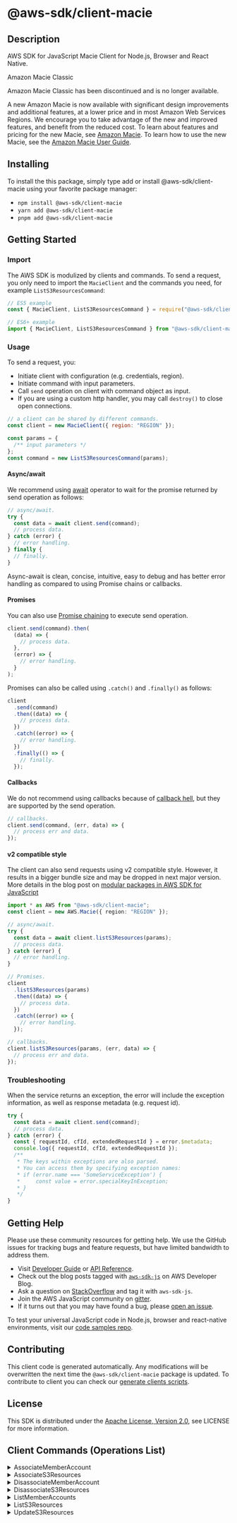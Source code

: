 <!-- generated file, do not edit directly -->

# @aws-sdk/client-macie

## Description

AWS SDK for JavaScript Macie Client for Node.js, Browser and React Native.

<fullname>Amazon Macie Classic</fullname>

<p>Amazon Macie Classic has been discontinued and is no longer available.</p>
<p>A new Amazon Macie is now available with significant design improvements and additional
features, at a lower price and in most Amazon Web Services Regions. We encourage you to take advantage of the
new and improved features, and benefit from the reduced cost. To learn about features and pricing for the new Macie, see <a href="http://aws.amazon.com/macie/">Amazon Macie</a>. To learn how to use the new Macie, see the <a href="https://docs.aws.amazon.com/macie/latest/user/what-is-macie.html">Amazon Macie User
Guide</a>.</p>

## Installing

To install the this package, simply type add or install @aws-sdk/client-macie
using your favorite package manager:

- `npm install @aws-sdk/client-macie`
- `yarn add @aws-sdk/client-macie`
- `pnpm add @aws-sdk/client-macie`

## Getting Started

### Import

The AWS SDK is modulized by clients and commands.
To send a request, you only need to import the `MacieClient` and
the commands you need, for example `ListS3ResourcesCommand`:

```js
// ES5 example
const { MacieClient, ListS3ResourcesCommand } = require("@aws-sdk/client-macie");
```

```ts
// ES6+ example
import { MacieClient, ListS3ResourcesCommand } from "@aws-sdk/client-macie";
```

### Usage

To send a request, you:

- Initiate client with configuration (e.g. credentials, region).
- Initiate command with input parameters.
- Call `send` operation on client with command object as input.
- If you are using a custom http handler, you may call `destroy()` to close open connections.

```js
// a client can be shared by different commands.
const client = new MacieClient({ region: "REGION" });

const params = {
  /** input parameters */
};
const command = new ListS3ResourcesCommand(params);
```

#### Async/await

We recommend using [await](https://developer.mozilla.org/en-US/docs/Web/JavaScript/Reference/Operators/await)
operator to wait for the promise returned by send operation as follows:

```js
// async/await.
try {
  const data = await client.send(command);
  // process data.
} catch (error) {
  // error handling.
} finally {
  // finally.
}
```

Async-await is clean, concise, intuitive, easy to debug and has better error handling
as compared to using Promise chains or callbacks.

#### Promises

You can also use [Promise chaining](https://developer.mozilla.org/en-US/docs/Web/JavaScript/Guide/Using_promises#chaining)
to execute send operation.

```js
client.send(command).then(
  (data) => {
    // process data.
  },
  (error) => {
    // error handling.
  }
);
```

Promises can also be called using `.catch()` and `.finally()` as follows:

```js
client
  .send(command)
  .then((data) => {
    // process data.
  })
  .catch((error) => {
    // error handling.
  })
  .finally(() => {
    // finally.
  });
```

#### Callbacks

We do not recommend using callbacks because of [callback hell](http://callbackhell.com/),
but they are supported by the send operation.

```js
// callbacks.
client.send(command, (err, data) => {
  // process err and data.
});
```

#### v2 compatible style

The client can also send requests using v2 compatible style.
However, it results in a bigger bundle size and may be dropped in next major version. More details in the blog post
on [modular packages in AWS SDK for JavaScript](https://aws.amazon.com/blogs/developer/modular-packages-in-aws-sdk-for-javascript/)

```ts
import * as AWS from "@aws-sdk/client-macie";
const client = new AWS.Macie({ region: "REGION" });

// async/await.
try {
  const data = await client.listS3Resources(params);
  // process data.
} catch (error) {
  // error handling.
}

// Promises.
client
  .listS3Resources(params)
  .then((data) => {
    // process data.
  })
  .catch((error) => {
    // error handling.
  });

// callbacks.
client.listS3Resources(params, (err, data) => {
  // process err and data.
});
```

### Troubleshooting

When the service returns an exception, the error will include the exception information,
as well as response metadata (e.g. request id).

```js
try {
  const data = await client.send(command);
  // process data.
} catch (error) {
  const { requestId, cfId, extendedRequestId } = error.$metadata;
  console.log({ requestId, cfId, extendedRequestId });
  /**
   * The keys within exceptions are also parsed.
   * You can access them by specifying exception names:
   * if (error.name === 'SomeServiceException') {
   *     const value = error.specialKeyInException;
   * }
   */
}
```

## Getting Help

Please use these community resources for getting help.
We use the GitHub issues for tracking bugs and feature requests, but have limited bandwidth to address them.

- Visit [Developer Guide](https://docs.aws.amazon.com/sdk-for-javascript/v3/developer-guide/welcome.html)
  or [API Reference](https://docs.aws.amazon.com/AWSJavaScriptSDK/v3/latest/index.html).
- Check out the blog posts tagged with [`aws-sdk-js`](https://aws.amazon.com/blogs/developer/tag/aws-sdk-js/)
  on AWS Developer Blog.
- Ask a question on [StackOverflow](https://stackoverflow.com/questions/tagged/aws-sdk-js) and tag it with `aws-sdk-js`.
- Join the AWS JavaScript community on [gitter](https://gitter.im/aws/aws-sdk-js-v3).
- If it turns out that you may have found a bug, please [open an issue](https://github.com/aws/aws-sdk-js-v3/issues/new/choose).

To test your universal JavaScript code in Node.js, browser and react-native environments,
visit our [code samples repo](https://github.com/aws-samples/aws-sdk-js-tests).

## Contributing

This client code is generated automatically. Any modifications will be overwritten the next time the `@aws-sdk/client-macie` package is updated.
To contribute to client you can check our [generate clients scripts](https://github.com/aws/aws-sdk-js-v3/tree/main/scripts/generate-clients).

## License

This SDK is distributed under the
[Apache License, Version 2.0](http://www.apache.org/licenses/LICENSE-2.0),
see LICENSE for more information.

## Client Commands (Operations List)

<details>
<summary>
AssociateMemberAccount
</summary>

[Command API Reference](https://docs.aws.amazon.com/AWSJavaScriptSDK/v3/latest/clients/client-macie/classes/associatememberaccountcommand.html) / [Input](https://docs.aws.amazon.com/AWSJavaScriptSDK/v3/latest/clients/client-macie/interfaces/associatememberaccountcommandinput.html) / [Output](https://docs.aws.amazon.com/AWSJavaScriptSDK/v3/latest/clients/client-macie/interfaces/associatememberaccountcommandoutput.html)

</details>
<details>
<summary>
AssociateS3Resources
</summary>

[Command API Reference](https://docs.aws.amazon.com/AWSJavaScriptSDK/v3/latest/clients/client-macie/classes/associates3resourcescommand.html) / [Input](https://docs.aws.amazon.com/AWSJavaScriptSDK/v3/latest/clients/client-macie/interfaces/associates3resourcescommandinput.html) / [Output](https://docs.aws.amazon.com/AWSJavaScriptSDK/v3/latest/clients/client-macie/interfaces/associates3resourcescommandoutput.html)

</details>
<details>
<summary>
DisassociateMemberAccount
</summary>

[Command API Reference](https://docs.aws.amazon.com/AWSJavaScriptSDK/v3/latest/clients/client-macie/classes/disassociatememberaccountcommand.html) / [Input](https://docs.aws.amazon.com/AWSJavaScriptSDK/v3/latest/clients/client-macie/interfaces/disassociatememberaccountcommandinput.html) / [Output](https://docs.aws.amazon.com/AWSJavaScriptSDK/v3/latest/clients/client-macie/interfaces/disassociatememberaccountcommandoutput.html)

</details>
<details>
<summary>
DisassociateS3Resources
</summary>

[Command API Reference](https://docs.aws.amazon.com/AWSJavaScriptSDK/v3/latest/clients/client-macie/classes/disassociates3resourcescommand.html) / [Input](https://docs.aws.amazon.com/AWSJavaScriptSDK/v3/latest/clients/client-macie/interfaces/disassociates3resourcescommandinput.html) / [Output](https://docs.aws.amazon.com/AWSJavaScriptSDK/v3/latest/clients/client-macie/interfaces/disassociates3resourcescommandoutput.html)

</details>
<details>
<summary>
ListMemberAccounts
</summary>

[Command API Reference](https://docs.aws.amazon.com/AWSJavaScriptSDK/v3/latest/clients/client-macie/classes/listmemberaccountscommand.html) / [Input](https://docs.aws.amazon.com/AWSJavaScriptSDK/v3/latest/clients/client-macie/interfaces/listmemberaccountscommandinput.html) / [Output](https://docs.aws.amazon.com/AWSJavaScriptSDK/v3/latest/clients/client-macie/interfaces/listmemberaccountscommandoutput.html)

</details>
<details>
<summary>
ListS3Resources
</summary>

[Command API Reference](https://docs.aws.amazon.com/AWSJavaScriptSDK/v3/latest/clients/client-macie/classes/lists3resourcescommand.html) / [Input](https://docs.aws.amazon.com/AWSJavaScriptSDK/v3/latest/clients/client-macie/interfaces/lists3resourcescommandinput.html) / [Output](https://docs.aws.amazon.com/AWSJavaScriptSDK/v3/latest/clients/client-macie/interfaces/lists3resourcescommandoutput.html)

</details>
<details>
<summary>
UpdateS3Resources
</summary>

[Command API Reference](https://docs.aws.amazon.com/AWSJavaScriptSDK/v3/latest/clients/client-macie/classes/updates3resourcescommand.html) / [Input](https://docs.aws.amazon.com/AWSJavaScriptSDK/v3/latest/clients/client-macie/interfaces/updates3resourcescommandinput.html) / [Output](https://docs.aws.amazon.com/AWSJavaScriptSDK/v3/latest/clients/client-macie/interfaces/updates3resourcescommandoutput.html)

</details>

